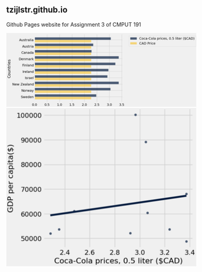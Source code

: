 ## tzijlstr.github.io
Github Pages website for Assignment 3 of CMPUT 191

![CAD Prices](CocaPrice.png "CAD Prices")
![GDP per Capita versus Price](GDPrice.png "Correlation between GDP per Capita and Price")
